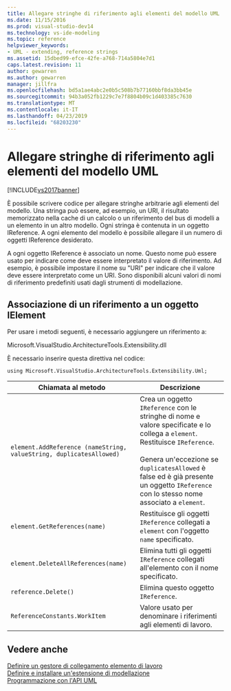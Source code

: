 ```yaml
---
title: Allegare stringhe di riferimento agli elementi del modello UML | Microsoft Docs
ms.date: 11/15/2016
ms.prod: visual-studio-dev14
ms.technology: vs-ide-modeling
ms.topic: reference
helpviewer_keywords:
- UML - extending, reference strings
ms.assetid: 15dbed99-efce-42fe-a768-714a5804e7d1
caps.latest.revision: 11
author: gewarren
ms.author: gewarren
manager: jillfra
ms.openlocfilehash: bd5a1ae4abc2e0b5c508b7b77160bbf8da3bb45e
ms.sourcegitcommit: 94b3a052fb1229c7e7f8804b09c1d403385c7630
ms.translationtype: MT
ms.contentlocale: it-IT
ms.lasthandoff: 04/23/2019
ms.locfileid: "68203230"
---
```

# <a name="attach-reference-strings-to-uml-model-elements"></a>Allegare stringhe di riferimento agli elementi del modello UML
[!INCLUDE[vs2017banner](../includes/vs2017banner.md)]

È possibile scrivere codice per allegare stringhe arbitrarie agli elementi del modello. Una stringa può essere, ad esempio, un URI, il risultato memorizzato nella cache di un calcolo o un riferimento del bus di modelli a un elemento in un altro modello. Ogni stringa è contenuta in un oggetto IReference. A ogni elemento del modello è possibile allegare il un numero di oggetti IReference desiderato.  
  
 A ogni oggetto IReference è associato un nome. Questo nome può essere usato per indicare come deve essere interpretato il valore di riferimento. Ad esempio, è possibile impostare il nome su "URI" per indicare che il valore deve essere interpretato come un URI. Sono disponibili alcuni valori di nomi di riferimento predefiniti usati dagli strumenti di modellazione.  
  
## <a name="attaching-a-reference-to-an-ielement"></a>Associazione di un riferimento a un oggetto IElement  
 Per usare i metodi seguenti, è necessario aggiungere un riferimento a:  
  
 Microsoft.VisualStudio.ArchitectureTools.Extensibility.dll  
  
 È necessario inserire questa direttiva nel codice:  
  
 `using Microsoft.VisualStudio.ArchitectureTools.Extensibility.Uml;`  
  
|Chiamata al metodo|Descrizione|  
|-----------------|-----------------|  
|`element.AddReference (nameString, valueString, duplicatesAllowed)`|Crea un oggetto `IReference` con le stringhe di nome e valore specificate e lo collega a `element`. Restituisce `IReference`.<br /><br /> Genera un'eccezione se `duplicatesAllowed` è false ed è già presente un oggetto `IReference` con lo stesso nome associato a `element`.|  
|`element.GetReferences(name)`|Restituisce gli oggetti `IReference` collegati a `element` con l'oggetto `name` specificato.|  
|`element.DeleteAllReferences(name)`|Elimina tutti gli oggetti `IReference` collegati all'elemento con il nome specificato.|  
|`reference.Delete()`|Elimina questo oggetto `IReference`.|  
|`ReferenceConstants.WorkItem`|Valore usato per denominare i riferimenti agli elementi di lavoro.|  
  
## <a name="see-also"></a>Vedere anche  
 [Definire un gestore di collegamento elemento di lavoro](../modeling/define-a-work-item-link-handler.md)   
 [Definire e installare un'estensione di modellazione](../modeling/define-and-install-a-modeling-extension.md)   
 [Programmazione con l'API UML](../modeling/programming-with-the-uml-api.md)
